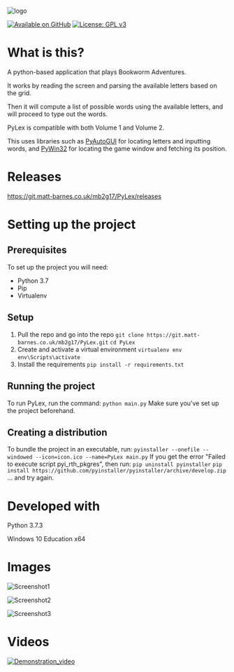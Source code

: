 ![logo](https://git.matt-barnes.co.uk/mb2g17/PyLex/raw/branch/master/resources/logo.png)

[![Available on GitHub](https://img.shields.io/badge/Available%20on-GitHub-white?logo=github)](https://github.com/mb2g17/PyLex)
[![License: GPL v3](https://img.shields.io/badge/Licensed%20under-GPLv3-blue?logo=gnu)](https://www.gnu.org/licenses/gpl-3.0)

# What is this?
A python-based application that plays Bookworm Adventures.

It works by reading the screen and parsing the available letters based on the grid.

Then it will compute a list of possible words using the available letters, and will proceed to type out the words.

PyLex is compatible with both Volume 1 and Volume 2.

This uses libraries such as [PyAutoGUI](https://pypi.org/project/PyAutoGUI/) for locating letters and inputting words, and [PyWin32](https://pypi.org/project/pywin32/) for locating the game window and fetching its position.

# Releases

https://git.matt-barnes.co.uk/mb2g17/PyLex/releases

# Setting up the project
## Prerequisites
To set up the project you will need:
 - Python 3.7
 - Pip
 - Virtualenv

## Setup

 1. Pull the repo and go into the repo
`git clone https://git.matt-barnes.co.uk/mb2g17/PyLex.git`
`cd PyLex`
 2. Create and activate a virtual environment
`virtualenv env`
`env\Scripts\activate`
 3. Install the requirements
`pip install -r requirements.txt`

## Running the project
To run PyLex, run the command:
`python main.py`
Make sure you've set up the project beforehand.
## Creating a distribution
To bundle the project in an executable, run:
`pyinstaller --onefile --windowed --icon=icon.ico --name=PyLex main.py`
If you get the error "Failed to execute script pyi_rth_pkgres", then run:
`pip uninstall pyinstaller`
`pip install https://github.com/pyinstaller/pyinstaller/archive/develop.zip`
... and try again.

# Developed with

Python 3.7.3

Windows 10 Education x64

# Images

![Screenshot1](https://git.matt-barnes.co.uk/mb2g17/PyLex/raw/branch/master/Screenshot_1.png)

![Screenshot2](https://git.matt-barnes.co.uk/mb2g17/PyLex/raw/branch/master/Screenshot_2.png)

![Screenshot3](https://git.matt-barnes.co.uk/mb2g17/PyLex/raw/branch/master/Screenshot_3.png)

# Videos

[![Demonstration_video](https://img.youtube.com/vi/g8HonXzjAeQ/0.jpg)](https://www.youtube.com/watch?v=g8HonXzjAeQ)
